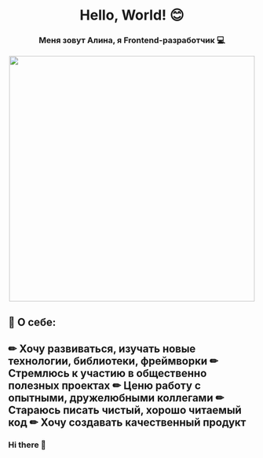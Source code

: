 <div id="header" align="center">
  <h1>Hello, World! 😊</h1>
  <h3>Меня зовут Алина, я Frontend-разработчик 💻</h3>
  <img src="https://media.giphy.com/media/v1.Y2lkPTc5MGI3NjExMjJ1ajBieWp6MTF1OGU0OWR0aWY3cThuY292ZjdvaGttN3Exc3I0OCZlcD12MV9pbnRlcm5hbF9naWZfYnlfaWQmY3Q9Zw/dNgK7Ws7y176U/giphy.gif" width="500" /> 
</div>

## 👩 О себе:
✏ Хочу развиваться, изучать новые технологии, библиотеки, фреймворки
✏ Стремлюсь к участию в общественно полезных проектах
✏ Ценю работу с опытными, дружелюбными коллегами
✏ Стараюсь писать чистый, хорошо читаемый код
✏ Хочу создавать качественный продукт
---




### Hi there 👋

<!--
**Ms-Alina/Ms-Alina** is a ✨ _special_ ✨ repository because its `README.md` (this file) appears on your GitHub profile.

Here are some ideas to get you started:

- 🔭 I’m currently working on ...
- 🌱 I’m currently learning ...
- 👯 I’m looking to collaborate on ...
- 🤔 I’m looking for help with ...
- 💬 Ask me about ...
- 📫 How to reach me: ...
- 😄 Pronouns: ...
- ⚡ Fun fact: ...
-->
